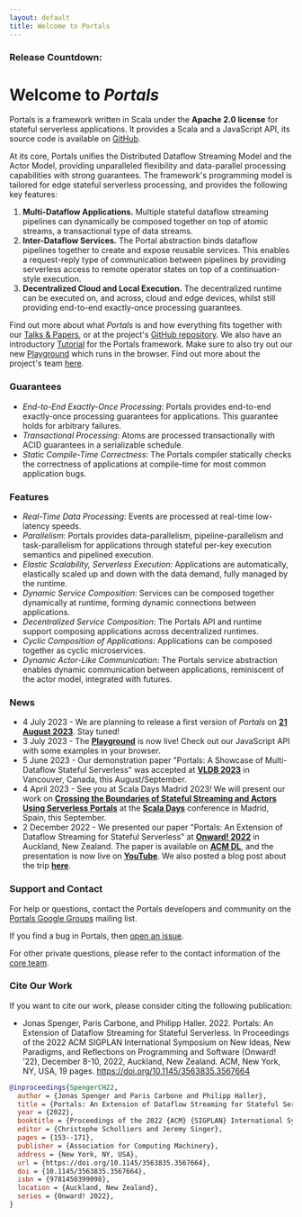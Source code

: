 ```yaml
---
layout: default
title: Welcome to Portals
---
```


### Release Countdown: <span id="countdown"></span>

# Welcome to *Portals*

Portals is a framework written in Scala under the **Apache 2.0 license** for stateful serverless applications. It provides a Scala and a JavaScript API, its source code is available on [GitHub](https://github.com/portals-project/portals). 

At its core, Portals unifies the Distributed Dataflow Streaming Model and the Actor Model, providing unparalleled flexibility and data-parallel processing capabilities with strong guarantees. The framework's programming model is tailored for edge stateful serverless processing, and provides the following key features:

1. **Multi-Dataflow Applications.** Multiple stateful dataflow streaming pipelines can dynamically be composed together on top of atomic streams, a transactional type of data streams.
2. **Inter-Dataflow Services.** The Portal abstraction binds dataflow pipelines together to create and expose reusable services. This enables a request-reply type of communication between pipelines by providing serverless access to remote operator states on top of a continuation-style execution.
3. **Decentralized Cloud and Local Execution.** The decentralized runtime can be executed on, and across, cloud and edge devices, whilst still providing end-to-end exactly-once processing guarantees.

Find out more about what *Portals* is and how everything fits together with our [Talks & Papers](/talks-&-papers), or at the project's [GitHub repository](https://github.com/portals-project). We also have an introductory [Tutorial](/tutorial) for the Portals framework. Make sure to also try out our new [Playground](https://www.portals-project.org/playground/) which runs in the browser. Find out more about the project's team [here](/team).

### Guarantees

* *End-to-End Exactly-Once Processing*: Portals provides end-to-end exactly-once processing guarantees for applications. This guarantee holds for arbitrary failures.
* *Transactional Processing*: Atoms are processed transactionally with ACID guarantees in a serializable schedule.
* *Static Compile-Time Correctness*: The Portals compiler statically checks the correctness of applications at compile-time for most common application bugs.

### Features

* *Real-Time Data Processing*: Events are processed at real-time low-latency speeds.
* *Parallelism*: Portals provides data-parallelism, pipeline-parallelism and task-parallelism for applications through stateful per-key execution semantics and pipelined execution.
* *Elastic Scalability, Serverless Execution*: Applications are automatically, elastically scaled up and down with the data demand, fully managed by the runtime.
* *Dynamic Service Composition*: Services can be composed together dynamically at runtime, forming dynamic connections between applications.
* *Decentralized Service Composition*: The Portals API and runtime support composing applications across decentralized runtimes.
* *Cyclic Composition of Applications*: Applications can be composed together as cyclic microservices.
* *Dynamic Actor-Like Communication:* The Portals service abstraction enables dynamic communication between applications, reminiscent of the actor model, integrated with futures.

### News

* 4 July 2023 - We are planning to release a first version of *Portals* on **[21 August 2023](https://github.com/portals-project)**. Stay tuned!
* 3 July 2023 - The **[Playground](https://www.portals-project.org/playground/)** is now live! Check out our JavaScript API with some examples in your browser.
* 5 June 2023 - Our demonstration paper "Portals: A Showcase of Multi-Dataflow Stateful Serverless" was accepted at **[VLDB 2023](https://vldb.org/2023)** in Vancouver, Canada, this August/September.
* 4 April 2023 - See you at Scala Days Madrid 2023! We will present our work on **[Crossing the Boundaries of Stateful Streaming and Actors Using Serverless Portals](https://scaladays.org/madrid-2023/crossing-the-boundaries-of-stateful-streaming-and-actors-using-serverless-portals)** at the **[Scala Days](https://scaladays.org/)** conference in Madrid, Spain, this September.
* 2 December 2022 - We presented our paper "Portals: An Extension of Dataflow Streaming for Stateful Serverless" at **[Onward! 2022](https://2022.splashcon.org/track/splash-2022-Onward-papers)** in Auckland, New Zealand. The paper is available on **[ACM DL](https://dl.acm.org/doi/abs/10.1145/3563835.3567664)**, and the presentation is now live on **[YouTube](https://www.youtube.com/watch?v=LyLNjtENti4)**. We also posted a blog post about the trip **[here](/blog/onward-splash-22)**.

### Support and Contact

For help or questions, contact the Portals developers and community on the [Portals Google Groups](https://groups.google.com/g/portals-project) mailing list.

If you find a bug in Portals, then [open an issue](https://github.com/portals-project/portals/issues).

For other private questions, please refer to the contact information of the [core team](https://www.portals-project.org/team).

### Cite Our Work

If you want to cite our work, please consider citing the following publication:

* Jonas Spenger, Paris Carbone, and Philipp Haller. 2022. Portals: An Extension of Dataflow Streaming for Stateful Serverless. In Proceedings of the 2022 ACM SIGPLAN International Symposium on New Ideas, New Paradigms, and Reflections on Programming and Software (Onward! ’22), December 8-10, 2022, Auckland, New Zealand. ACM, New York, NY, USA, 19 pages. https://doi.org/10.1145/3563835.3567664

```bibtex
@inproceedings{SpengerCH22,
  author = {Jonas Spenger and Paris Carbone and Philipp Haller},
  title = {Portals: An Extension of Dataflow Streaming for Stateful Serverless},
  year = {2022},
  booktitle = {Proceedings of the 2022 {ACM} {SIGPLAN} International Symposium on New Ideas, New Paradigms, and Reflections on Programming and Software, Onward! 2022, Auckland, New Zealand, December 8-10, 2022},
  editor = {Christophe Scholliers and Jeremy Singer},
  pages = {153--171},
  publisher = {Association for Computing Machinery},
  address = {New York, NY, USA},
  url = {https://doi.org/10.1145/3563835.3567664},
  doi = {10.1145/3563835.3567664},
  isbn = {9781450399098},
  location = {Auckland, New Zealand},
  series = {Onward! 2022},
}
```

<!-- release countdown script -->
<script>
let date = new Date("Aug 21, 2023").getTime();
let x = setInterval(function() {
  let now = new Date().getTime();
  let diff = date - now;
  let days = Math.floor(diff / (1000 * 60 * 60 * 24));
  let hours = Math.floor((diff % (1000 * 60 * 60 * 24)) / (1000 * 60 * 60));
  let minutes = Math.floor((diff % (1000 * 60 * 60)) / (1000 * 60));
  let seconds = Math.floor((diff % (1000 * 60)) / 1000);
  document.getElementById("countdown").innerHTML = days + "d " + hours + "h "
  + minutes + "m " + seconds + "s ";
}, 1000);
</script>